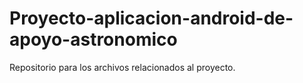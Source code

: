 # Proyecto-aplicacion-android-de-apoyo-astronomico
Repositorio para los archivos relacionados al proyecto.

